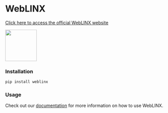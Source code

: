 # WebLINX

[Click here to access the official WebLINX website](https://mcgill-nlp.github.io/weblinx)

<img src="./assets/webnav.demo.svg" width="100">

### Installation

```bash
pip install weblinx
```

### Usage

Check out our [documentation](https://mcgill-nlp.github.io/weblinx/docs) for more information on how to use WebLINX.